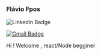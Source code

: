 ### Flávio Fpos


![Linkedin Badge](https://img.shields.io/badge/-Flávio%20Fpos-6633cc?style=flat-square&logo=Linkedin&logoColor=white&link=https://www.linkedin.com/in/flavio-p-o-segundo-889b25108//)

[![Gmail Badge](https://img.shields.io/badge/-flaviofpos@hotmail.com-6633cc?style=flat-square&logo=Gmail&logoColor=white&link=mailto:flaviofpos@hotmail.com)](mailto:flaviofpos@hotmail.com)

Hi ! Welcome ,
react/Node begginer
<!--
**Fpos0/Fpos0** is a ✨ _special_ ✨ repository because its `README.md` (this file) appears on your GitHub profile.

Here are some ideas to get you started:

- 🔭 I’m currently working on ...
- 🌱 I’m currently learning ...
- 👯 I’m looking to collaborate on ...
- 🤔 I’m looking for help with ...
- 💬 Ask me about ...
- 📫 How to reach me: ...
- 😄 Pronouns: ...
- ⚡ Fun fact: ...
-->
